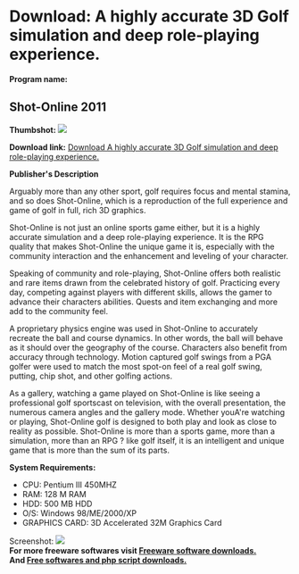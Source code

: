 # Download: A highly accurate 3D Golf simulation and deep role-playing experience.

**Program name:**

## Shot-Online 2011

  
**Thumbshot:** ![](http://www.freewarefiles.com/screenshot/shotonlinegolf_md.gif)   
  
**Download link:** [Download A highly accurate 3D Golf simulation and deep role-playing experience.](http://freesoftwares.boysofts.com/Shot-Online_program_17955.html)  
  


**Publisher's Description**  
  


Arguably more than any other sport, golf requires focus and mental stamina, and so does Shot-Online, which is a reproduction of the full experience and game of golf in full, rich 3D graphics. 

Shot-Online is not just an online sports game either, but it is a highly accurate simulation and a deep role-playing experience. It is the RPG quality that makes Shot-Online the unique game it is, especially with the community interaction and the enhancement and leveling of your character. 

Speaking of community and role-playing, Shot-Online offers both realistic and rare items drawn from the celebrated history of golf. Practicing every day, competing against players with different skills, allows the gamer to advance their characters abilities. Quests and item exchanging and more add to the community feel. 

A proprietary physics engine was used in Shot-Online to accurately recreate the ball and course dynamics. In other words, the ball will behave as it should over the geography of the course. Characters also benefit from accuracy through technology. Motion captured golf swings from a PGA golfer were used to match the most spot-on feel of a real golf swing, putting, chip shot, and other golfing actions. 

As a gallery, watching a game played on Shot-Online is like seeing a professional golf sportscast on television, with the overall presentation, the numerous camera angles and the gallery mode. Whether youA're watching or playing, Shot-Online golf is designed to both play and look as close to reality as possible. Shot-Online is more than a sports game, more than a simulation, more than an RPG ? like golf itself, it is an intelligent and unique game that is more than the sum of its parts. 

**System Requirements:**

  * CPU: Pentium III 450MHZ 
  * RAM: 128 M RAM 
  * HDD: 500 MB HDD 
  * O/S: Windows 98/ME/2000/XP 
  * GRAPHICS CARD: 3D Accelerated 32M Graphics Card 

  
  
Screenshot: ![](http://www.freewarefiles.com/screenshot/shotonlinegolf.gif)   
**For more freeware softwares visit [Freeware software downloads.](http://freesoftwares.boysofts.com/)**   
**And [Free softwares and php script downloads.](http://www.boysofts.com/)**
